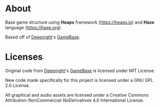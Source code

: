 # About

Base game structure using **Heaps** framework (https://heaps.io) and **Haxe** language (https://haxe.org).

Based off of [Deepnight](https://deepnight.net/)'s [GameBase](https://github.com/deepnight/gameBase/).

# Licenses

Original code from [Deepnight](https://deepnight.net/)'s [GameBase](https://github.com/deepnight/gameBase/) is licensed under MIT License.

New code made specifically for this project is licensed under a GNU GPL 2.0 License.

All graphical and audio assets are licensed under a Creative Commons Attribution-NonCommercial-NoDerivatives 4.0 International License.
